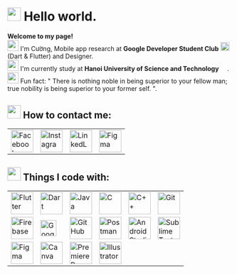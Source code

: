 <h1><img src="https://emojis.slackmojis.com/emojis/images/1531849430/4246/blob-sunglasses.gif?1531849430" width="30"/> Hello world.</h1>
<p><b>Welcome to my page!</b></br>
<img src="https://cdn-icons-png.flaticon.com/128/3073/3073461.png" width="25"> I'm Cường, Mobile app research at <b>Google Developer Student Club</b> <img src="https://th.bing.com/th?id=OIP.CR3CrcFqoQ6O7u2A_xQ8NAHaHa&w=250&h=250&c=8&rs=1&qlt=90&o=6&pid=3.1&rm=2" width="20"> (Dart & Flutter) and Designer.</br>
<img src="https://cdn-icons-png.flaticon.com/128/2231/2231696.png" width="25"> I'm currently study at <b>Hanoi University of Science and Technology</b> <img src="https://th.bing.com/th?id=OIP.rYZpZ3jT1p7WX1ZJOY0Q8AHaLG&w=204&h=306&c=8&rs=1&qlt=90&o=6&pid=3.1&rm=2" width="15">.</br>
<img src="https://cdn-icons-png.flaticon.com/128/5625/5625842.png" width="25"> Fun fact: " There is nothing noble in being superior to your fellow man; true nobility is being superior to your former self. ".</br>
</p>
<h2><img src="https://cdn-icons-png.flaticon.com/128/693/693874.png" width ="30"> How to contact me:</h2>
<div align="Center">
	<table>
		<td><a href="https://www.facebook.com/profile.php?id=100017265070641" target="_blank" rel="noreferrer"><img src="https://cdn-icons-png.flaticon.com/128/5968/5968764.png" width="50" height="50" alt="Facebook" tittle="Facebook" ></a></td>
		<td><a href="https://www.instagram.com/c_e_g3112/" target="_blank" rel="noreferrer"><img src="https://cdn-icons-png.flaticon.com/128/2111/2111463.png" width="50" height="50" alt="Instagram" tittle="Instagram" ></a></td>
		<td><a href="https://www.linkedin.com/in/c%C6%B0%E1%BB%9Dng-%C4%91%E1%BB%97-a12937255/" target="_blank" rel="noreferrer"><img src="https://cdn-icons-png.flaticon.com/128/3536/3536505.png" width="50" height="50" alt="LinkedLn" tittle="LinkedLn" ></a></td>
		<td><a href="https://www.figma.com/files/team/1304851959857094497/C%C6%B0%E1%BB%9Dng-%C4%90%E1%BB%97's-team?fuid=1275769873775060899" target="_blank" rel="noreferrer"><img src="https://cdn-icons-png.flaticon.com/128/5968/5968705.png" width="50" height="50" alt="Figma" tittle="Figma" ></a></td>
	</table>
</div>
<h2><img src="https://cdn-icons-png.flaticon.com/128/428/428001.png" width ="30"> Things I code with:</h2>
<div align="Center">
	<table>
		<tr>
			<td><a><img width="50" src="https://user-images.githubusercontent.com/25181517/186150365-da1eccce-6201-487c-8649-45e9e99435fd.png" alt="Flutter" title="Flutter"/></a></td>
			<td><a><img width="50" src="https://user-images.githubusercontent.com/25181517/186150304-1568ffdf-4c62-4bdc-9cf1-8d8efcea7c5b.png" alt="Dart" title="Dart"/></a></td>
			<td><a><img width="50" src="https://user-images.githubusercontent.com/25181517/117201156-9a724800-adec-11eb-9a9d-3cd0f67da4bc.png" alt="Java" title="Java"/></a></td>
			<td><a><img width="50" src="https://user-images.githubusercontent.com/25181517/192106070-46255bcf-65e6-4c6b-a296-bf8d0d8fb2a7.png" alt="C" title="C"/></a></td>
			<td><a><img width="50" src="https://user-images.githubusercontent.com/25181517/192106073-90fffafe-3562-4ff9-a37e-c77a2da0ff58.png" alt="C++" title="C++"/></a></td>
			<td><a><img width="50" src="https://user-images.githubusercontent.com/25181517/192108372-f71d70ac-7ae6-4c0d-8395-51d8870c2ef0.png" alt="Git" title="Git"/></a></td>
		</tr>
		<tr>
			<td><a><img width="50" src="https://user-images.githubusercontent.com/25181517/189716855-2c69ca7a-5149-4647-936d-780610911353.png" alt="Firebase" title="Firebase"/></a></td>
			<td><a href="https://cloud.google.com/" target="_blank" rel="noreferrer"><img src="https://raw.githubusercontent.com/danielcranney/readme-generator/main/public/icons/skills/googlecloud-colored.svg" width="36" height="36" alt="Google Cloud" /></a>
			</td>
			<td><a><img width="50" src="https://user-images.githubusercontent.com/25181517/192108374-8da61ba1-99ec-41d7-80b8-fb2f7c0a4948.png" alt="GitHub" title="GitHub"/></a></td>
			<td><a><img width="50" src="https://user-images.githubusercontent.com/25181517/192109061-e138ca71-337c-4019-8d42-4792fdaa7128.png" alt="Postman" title="Postman"/></a></td>
			<td><a><img width="50" src="https://user-images.githubusercontent.com/25181517/192108895-20dc3343-43e3-4a54-a90e-13a4abbc57b9.png" alt="Android Studio" title="Android Studio"/></a></td>
			<td><a><img width="50" src="https://user-images.githubusercontent.com/25181517/190887576-6653f877-8439-4521-82f3-403086ead892.png" alt="Sublime Text" title="Sublime Text"/></a></td>
		</tr>
		<tr>
			<td><a><img width="50" src="https://user-images.githubusercontent.com/25181517/189715289-df3ee512-6eca-463f-a0f4-c10d94a06b2f.png" alt="Figma" title="Figma"/></a></td>
			<td><a><img width="50" src="https://github.com/marwin1991/profile-technology-icons/assets/136815194/02494c7c-de6a-43a6-9293-6369696842ed" alt="Canva" title="Canva"/></a></td>
			<td><a href="https://www.adobe.com/uk/products/premiere.html" target="_blank" rel="noreferrer">
				<img width="50" src="https://raw.githubusercontent.com/danielcranney/readme-generator/main/public/icons/skills/premierepro-colored.svg" alt="Premiere Pro" title="Premiere Pro" /></a>
			</td>
			<td><a href="https://www.adobe.com/uk/products/illustrator.html" target="_blank" rel="noreferrer">
				<img width="50" src="https://raw.githubusercontent.com/danielcranney/readme-generator/main/public/icons/skills/illustrator-colored.svg" alt="Illustrator" title="Illustrator" /></a>
			</td>	
		</tr>
	</table>
</div>

